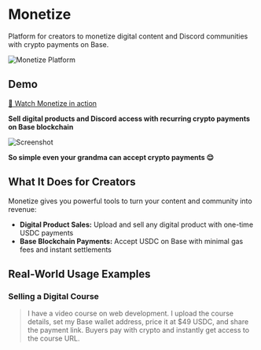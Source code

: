 # Monetize

Platform for creators to monetize digital content and Discord communities with crypto payments on Base.

![Monetize Platform](/placeholder.svg?height=400&width=800&query=modern+crypto+payment+platform+dashboard)

## Demo

[🎥 Watch Monetize in action](#)

**Sell digital products and Discord access with recurring crypto payments on Base blockchain**

![Screenshot](/placeholder.svg?height=600&width=1200&query=product+marketplace+with+discord+integration)

**So simple even your grandma can accept crypto payments 😌**

## What It Does for Creators

Monetize gives you powerful tools to turn your content and community into revenue:

- **Digital Product Sales:** Upload and sell any digital product with one-time USDC payments
- **Base Blockchain Payments:** Accept USDC on Base with minimal gas fees and instant settlements

## Real-World Usage Examples

### **Selling a Digital Course**

> I have a video course on web development. I upload the course details, set my Base wallet address, price it at $49 USDC, and share the payment link. Buyers pay with crypto and instantly get access to the course URL.
